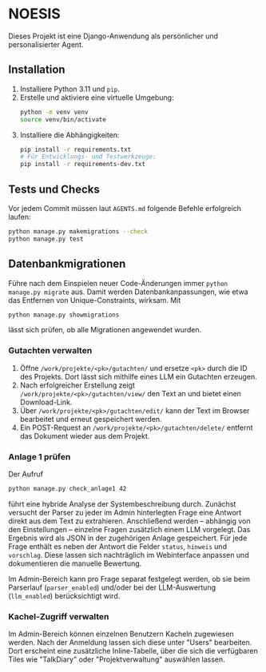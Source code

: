 # NOESIS

Dieses Projekt ist eine Django-Anwendung als persönlicher und personalisierter Agent.
## Installation

1. Installiere Python 3.11 und `pip`.
2. Erstelle und aktiviere eine virtuelle Umgebung:
   ```bash
   python -m venv venv
   source venv/bin/activate
   ```
3. Installiere die Abhängigkeiten:
   ```bash
   pip install -r requirements.txt
   # Für Entwicklungs- und Testwerkzeuge:
   pip install -r requirements-dev.txt
   ```

## Tests und Checks

Vor jedem Commit müssen laut `AGENTS.md` folgende Befehle erfolgreich laufen:

```bash
python manage.py makemigrations --check
python manage.py test
```

## Datenbankmigrationen

Führe nach dem Einspielen neuer Code-Änderungen immer `python manage.py migrate` aus. Damit werden Datenbankanpassungen, wie etwa das Entfernen von Unique-Constraints, wirksam. Mit

```bash
python manage.py showmigrations
```

lässt sich prüfen, ob alle Migrationen angewendet wurden.

### Gutachten verwalten

1. Öffne `/work/projekte/<pk>/gutachten/` und ersetze `<pk>` durch die ID des Projekts. Dort lässt sich mithilfe eines LLM ein Gutachten erzeugen.
2. Nach erfolgreicher Erstellung zeigt `/work/projekte/<pk>/gutachten/view/` den Text an und bietet einen Download-Link.
3. Über `/work/projekte/<pk>/gutachten/edit/` kann der Text im Browser bearbeitet und erneut gespeichert werden.
4. Ein POST-Request an `/work/projekte/<pk>/gutachten/delete/` entfernt das Dokument wieder aus dem Projekt.

### Anlage 1 prüfen

Der Aufruf

```bash
python manage.py check_anlage1 42
```

führt eine hybride Analyse der Systembeschreibung durch. Zunächst versucht der
Parser zu jeder im Admin hinterlegten Frage eine Antwort direkt aus dem Text zu
extrahieren. Anschließend werden – abhängig von den Einstellungen – einzelne
Fragen zusätzlich einem LLM vorgelegt. Das Ergebnis wird als JSON in der
zugehörigen Anlage gespeichert. Für jede Frage enthält es neben der Antwort die
Felder `status`, `hinweis` und `vorschlag`. Diese lassen sich nachträglich im
Webinterface anpassen und dokumentieren die manuelle Bewertung.

Im Admin-Bereich kann pro Frage separat festgelegt werden, ob sie beim
Parserlauf (`parser_enabled`) und/oder bei der LLM-Auswertung
(`llm_enabled`) berücksichtigt wird.

### Kachel-Zugriff verwalten

Im Admin-Bereich können einzelnen Benutzern Kacheln zugewiesen werden. Nach der
Anmeldung lassen sich diese unter "Users" bearbeiten. Dort erscheint eine
zusätzliche Inline-Tabelle, über die sich die verfügbaren Tiles wie
"TalkDiary" oder "Projektverwaltung" auswählen lassen.
